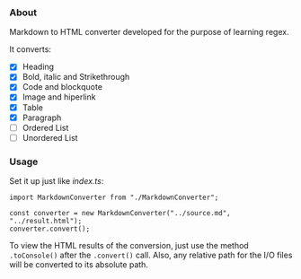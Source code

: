 ### About
Markdown to HTML converter developed for the purpose of learning regex.

It converts:
- [X] Heading
- [X] Bold, italic and Strikethrough
- [X] Code and blockquote
- [X] Image and hiperlink
- [X] Table
- [X] Paragraph
- [ ] Ordered List
- [ ] Unordered List

### Usage
Set it up just like *index.ts*:
```
import MarkdownConverter from "./MarkdownConverter";

const converter = new MarkdownConverter("../source.md", "../result.html");
converter.convert();
```

To view the HTML results of the conversion, just use the method `.toConsole()` after the `.convert()` call.
Also, any relative path for the I/O files will be converted to its absolute path.